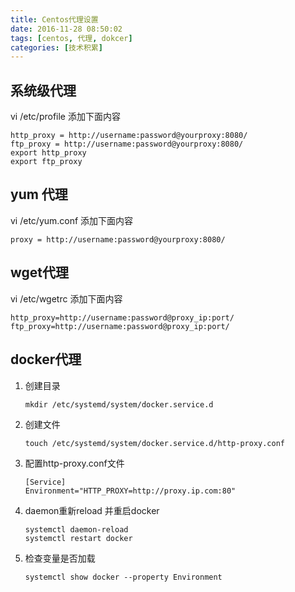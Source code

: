 ```yaml
---
title: Centos代理设置
date: 2016-11-28 08:50:02
tags: [centos, 代理, dokcer]
categories: [技术积累]
---
```

## 系统级代理
vi /etc/profile
添加下面内容
```
http_proxy = http://username:password@yourproxy:8080/
ftp_proxy = http://username:password@yourproxy:8080/
export http_proxy
export ftp_proxy
```
## yum 代理
vi /etc/yum.conf
添加下面内容
```
proxy = http://username:password@yourproxy:8080/
```
## wget代理
vi /etc/wgetrc 
添加下面内容
```
http_proxy=http://username:password@proxy_ip:port/
ftp_proxy=http://username:password@proxy_ip:port/
```
## docker代理
1. 创建目录
    ```
    mkdir /etc/systemd/system/docker.service.d
   ```
2. 创建文件
    ```
    touch /etc/systemd/system/docker.service.d/http-proxy.conf
    ```
3. 配置http-proxy.conf文件
    ```
    [Service]
    Environment="HTTP_PROXY=http://proxy.ip.com:80"
    ```
4. daemon重新reload 并重启docker
    ```
    systemctl daemon-reload
    systemctl restart docker
    ```
5. 检查变量是否加载
    ```
    systemctl show docker --property Environment
    ```


